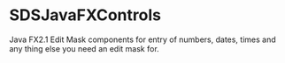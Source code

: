 SDSJavaFXControls
=================

Java FX2.1 Edit Mask components for entry of numbers, dates, times and any thing else you need an edit mask for.
